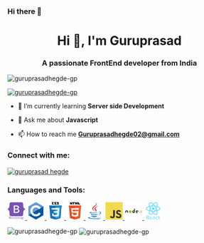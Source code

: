 ### Hi there 👋

<h1 align="center">Hi 👋, I'm Guruprasad</h1>
<h3 align="center">A passionate FrontEnd developer from India</h3>


<p align="left"> <img src="https://komarev.com/ghpvc/?username=guruprasadhegde-gp&label=Profile%20views&color=0e75b6&style=flat" alt="guruprasadhegde-gp" /> </p>

<p align="left"> <a href="https://github.com/ryo-ma/github-profile-trophy"><img src="https://github-profile-trophy.vercel.app/?username=guruprasadhegde-gp" alt="guruprasadhegde-gp" /></a> </p>



- 🌱 I’m currently learning **Server side Development**

- 💬 Ask me about **Javascript**

- 📫 How to reach me **Guruprasadhegde02@gmail.com**

<h3 align="left">Connect with me:</h3>
<p align="left">
<a href="https://linkedin.com/in/guruprasad hegde" target="blank"><img align="center" src="https://raw.githubusercontent.com/rahuldkjain/github-profile-readme-generator/master/src/images/icons/Social/linked-in-alt.svg" alt="guruprasad hegde" height="30" width="40" /></a>
</p>

<h3 align="left">Languages and Tools:</h3>
<p align="left"> <a href="https://getbootstrap.com" target="_blank" rel="noreferrer"> <img src="https://raw.githubusercontent.com/devicons/devicon/master/icons/bootstrap/bootstrap-plain-wordmark.svg" alt="bootstrap" width="40" height="40"/> </a> <a href="https://www.cprogramming.com/" target="_blank" rel="noreferrer"> <img src="https://raw.githubusercontent.com/devicons/devicon/master/icons/c/c-original.svg" alt="c" width="40" height="40"/> </a> <a href="https://www.w3schools.com/css/" target="_blank" rel="noreferrer"> <img src="https://raw.githubusercontent.com/devicons/devicon/master/icons/css3/css3-original-wordmark.svg" alt="css3" width="40" height="40"/> </a> <a href="https://www.w3.org/html/" target="_blank" rel="noreferrer"> <img src="https://raw.githubusercontent.com/devicons/devicon/master/icons/html5/html5-original-wordmark.svg" alt="html5" width="40" height="40"/> </a> <a href="https://www.java.com" target="_blank" rel="noreferrer"> <img src="https://raw.githubusercontent.com/devicons/devicon/master/icons/java/java-original.svg" alt="java" width="40" height="40"/> </a> <a href="https://developer.mozilla.org/en-US/docs/Web/JavaScript" target="_blank" rel="noreferrer"> <img src="https://raw.githubusercontent.com/devicons/devicon/master/icons/javascript/javascript-original.svg" alt="javascript" width="40" height="40"/> </a> <a href="https://nodejs.org" target="_blank" rel="noreferrer"> <img src="https://raw.githubusercontent.com/devicons/devicon/master/icons/nodejs/nodejs-original-wordmark.svg" alt="nodejs" width="40" height="40"/> </a> <a href="https://reactjs.org/" target="_blank" rel="noreferrer"> <img src="https://raw.githubusercontent.com/devicons/devicon/master/icons/react/react-original-wordmark.svg" alt="react" width="40" height="40"/> </a> </p>

<p><img align="left" src="https://github-readme-stats.vercel.app/api/top-langs?username=guruprasadhegde-gp&show_icons=true&locale=en&layout=compact" alt="guruprasadhegde-gp" /></p>

<p>&nbsp;<img align="center" src="https://github-readme-stats.vercel.app/api?username=guruprasadhegde-gp&show_icons=true&locale=en" alt="guruprasadhegde-gp" /></p>
